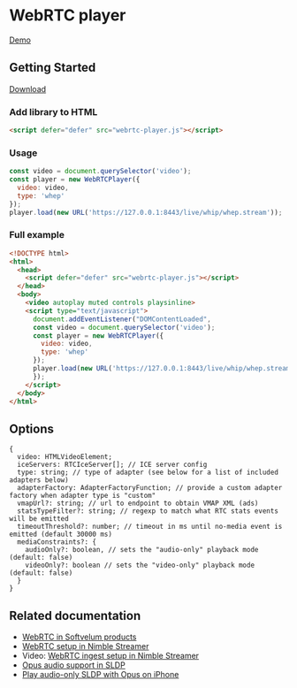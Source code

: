 # WebRTC player

[Demo](https://softvelum.com/webrtc/demo-player/)

## Getting Started

[Download](https://github.com/Softvelum/webrtc-player/releases/latest)


### Add library to HTML

```html
<script defer="defer" src="webrtc-player.js"></script>
```

### Usage

```javascript
const video = document.querySelector('video');
const player = new WebRTCPlayer({
  video: video,
  type: 'whep'
});
player.load(new URL('https://127.0.0.1:8443/live/whip/whep.stream'));
```

### Full example

```html
<!DOCTYPE html>
<html>
  <head>
    <script defer="defer" src="webrtc-player.js"></script>
  </head>
  <body>
    <video autoplay muted controls playsinline>
    <script type="text/javascript">
      document.addEventListener("DOMContentLoaded", 
      const video = document.querySelector('video');
      const player = new WebRTCPlayer({
        video: video,
        type: 'whep'
      });
      player.load(new URL('https://127.0.0.1:8443/live/whip/whep.stream''));
      });
    </script>
  </body>
</html>
```

## Options

```
{
  video: HTMLVideoElement;
  iceServers: RTCIceServer[]; // ICE server config
  type: string; // type of adapter (see below for a list of included adapters below)
  adapterFactory: AdapterFactoryFunction; // provide a custom adapter factory when adapter type is "custom"
  vmapUrl?: string; // url to endpoint to obtain VMAP XML (ads)
  statsTypeFilter?: string; // regexp to match what RTC stats events will be emitted
  timeoutThreshold?: number; // timeout in ms until no-media event is emitted (default 30000 ms)
  mediaConstraints?: {
    audioOnly?: boolean, // sets the "audio-only" playback mode (default: false)
    videoOnly?: boolean // sets the "video-only" playback mode (default: false)
  }
}
```

## Related documentation
- [WebRTC in Softvelum products](https://softvelum.com/webrtc/)
- [WebRTC setup in Nimble Streamer](https://blog.wmspanel.com/2022/05/webrtc-publish-setup-nimble-streamer.html)
- Video: [WebRTC ingest setup in Nimble Streamer](https://www.youtube.com/watch?v=o7DnQuLLerM)
- [Opus audio support in SLDP](https://blog.wmspanel.com/2022/07/opus-sldp.html)
- [Play audio-only SLDP with Opus on iPhone](https://blog.wmspanel.com/2022/09/audio-sldp-opus-webrtc-iphone.html)
